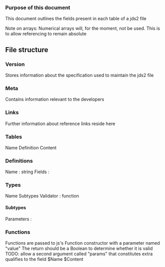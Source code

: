 ### Purpose of this document
This document outlines the fields present in each table of a jds2 file

Note on arrays: Numerical arrays will, for the moment, not be used.  This is to allow referencing to remain absolute


## File structure
### Version
Stores information about the specification used to maintain the jds2 file

### Meta
Contains information relevant to the developers

### Links
Further information about reference links reside here

### Tables
Name
Definition
Content

### Definitions
Name : string
Fields :

### Types
Name
Subtypes
Validator : function
####  Subtypes
Parameters : 

### Functions
Functions are passed to js's Function constructor with a parameter named "value"
The return should be a Boolean to determine whether it is valid
TODO: allow a second argument called "params" that constitutes extra qualifies to the field
$Name
$Content
